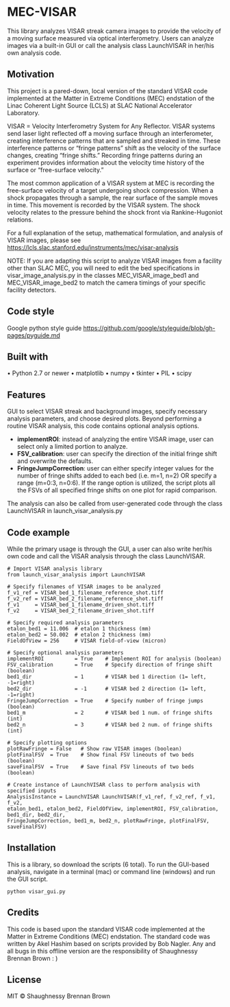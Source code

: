 # MEC-VISAR
This library analyzes VISAR streak camera images to provide the velocity of a moving surface measured via optical interferometry. Users can analyze images via a built-in GUI or call the analysis class LaunchVISAR in her/his own analysis code.

## Motivation
This project is a pared-down, local version of the standard VISAR code implemented at the Matter in Extreme Conditions (MEC) endstation of the Linac Coherent Light Source (LCLS) at SLAC National Accelerator Laboratory.

VISAR  = Velocity Interferometry System for Any Reflector. VISAR systems send laser light reflected off a moving surface through an interferometer, creating interference patterns that are sampled and streaked in time. These interference patterns or “fringe patterns” shift as the velocity of the surface changes, creating “fringe shifts.” Recording fringe patterns during an experiment provides information about the velocity time history of the surface or “free-surface velocity.” 

The most common application of a VISAR system at MEC is recording the free-surface velocity of a target undergoing shock compression. When a shock propagates through a sample, the rear surface of the sample moves in time. This movement is recorded by the VISAR system. The shock velocity relates to the pressure behind the shock front via Rankine-Hugoniot relations.  

For a full explanation of the setup, mathematical formulation, and analysis of VISAR images, please see https://lcls.slac.stanford.edu/instruments/mec/visar-analysis

NOTE: If you are adapting this script to analyze VISAR images from a facility other than SLAC MEC, you will need to edit the bed specifications in visar_image_analysis.py in the classes MEC_VISAR_image_bed1 and MEC_VISAR_image_bed2 to match the camera timings of your specific facility detectors. 

## Code style
Google python style guide https://github.com/google/styleguide/blob/gh-pages/pyguide.md

## Built with
•	Python 2.7 or newer
•	matplotlib
•	numpy
•	tkinter
•	PIL
•	scipy

## Features
GUI to select VISAR streak and background images, specify necessary analysis parameters, and choose desired plots. 
Beyond performing a routine VISAR analysis, this code contains optional analysis options.
* **implementROI**: instead of analyzing the entire VISAR image, user can select only a limited portion to analyze.
* **FSV_calibration**: user can specify the direction of the initial fringe shift and overwrite the defaults.  
* **FringeJumpCorrection**: user can either specify integer values for the number of fringe shifts added to each bed (i.e. m=1, n=2) OR specify a range (m=0:3, n=0:6). If the range option is utilized, the script plots all the FSVs of all specified fringe shifts on one plot for rapid comparison. 

The analysis can also be called from user-generated code through the class LaunchVISAR in launch_visar_analysis.py

## Code example
While the primary usage is through the GUI, a user can also write her/his own code and call the VISAR analysis through the class LaunchVISAR.
```
# Import VISAR analysis library
from launch_visar_analysis import LaunchVISAR

# Specify filenames of VISAR images to be analyzed
f_v1_ref = VISAR_bed_1_filename_reference_shot.tiff
f_v2_ref = VISAR_bed_2_filename_reference_shot.tiff
f_v1     = VISAR_bed_1_filename_driven_shot.tiff 
f_v2     = VISAR_bed_2_filename_driven_shot.tiff

# Specify required analysis parameters
etalon_bed1 = 11.006  # etalon 1 thickness (mm)
etalon_bed2 = 50.002  # etalon 2 thickness (mm)
FieldOfView = 256     # VISAR field-of-view (micron)

# Specify optional analysis parameters
implementROI          = True    # Implement ROI for analysis (boolean)
FSV_calibration       = True    # Specify direction of fringe shift (boolean)
bed1_dir              = 1       # VISAR bed 1 direction (1= left, -1=right)
bed2_dir              = -1      # VISAR bed 2 direction (1= left, -1=right)
FringeJumpCorrection  = True    # Specify number of fringe jumps (boolean)
bed1_m                = 2       # VISAR bed 1 num. of fringe shifts (int)
bed2_n                = 3       # VISAR bed 2 num. of fringe shifts (int)

# Specify plotting options
plotRawFringe = False   # Show raw VISAR images (boolean)
plotFinalFSV  = True    # Show final FSV lineouts of two beds (boolean)
saveFinalFSV  = True    # Save final FSV lineouts of two beds (boolean)

# Create instance of LaunchVISAR class to perform analysis with specified inputs
AnalysisInstance = LaunchVISAR LaunchVISAR(f_v1_ref, f_v2_ref, f_v1, f_v2, 
etalon_bed1, etalon_bed2, FieldOfView, implementROI, FSV_calibration, bed1_dir, bed2_dir, 
FringeJumpCorrection, bed1_m, bed2_n, plotRawFringe, plotFinalFSV, saveFinalFSV)
```

## Installation
This is a library, so download the scripts (6 total). To run the GUI-based analysis, navigate in a terminal (mac) or command line (windows) and run the GUI script.
```
python visar_gui.py
```
## Credits
This code is based upon the standard VISAR code implemented at the Matter in Extreme Conditions (MEC) endstation. The standard code was written by Akel Hashim based on scripts provided by Bob Nagler. Any and all bugs in this offline version are the responsibility of Shaughnessy Brennan Brown : )

## License
MIT © Shaughnessy Brennan Brown
